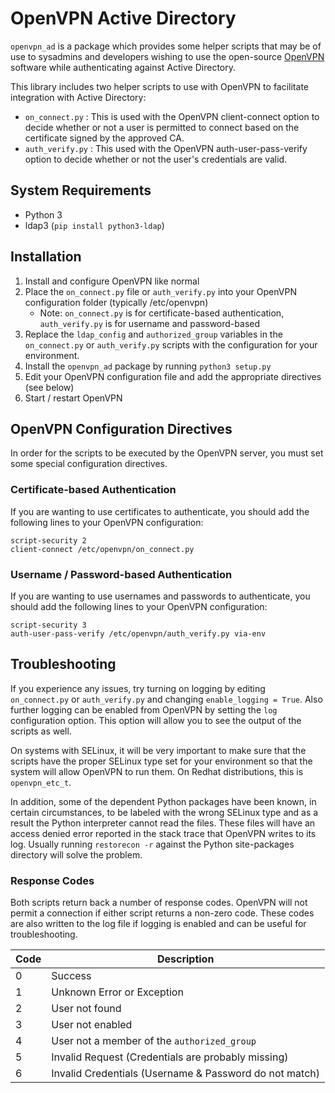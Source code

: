 OpenVPN Active Directory
================================

`openvpn_ad` is a package which provides some helper scripts
that may be of use to sysadmins and developers wishing to use the
open-source [OpenVPN](https://openvpn.net/index.php/open-source/downloads.html)
software while authenticating against Active Directory.

This library includes two helper scripts to use with OpenVPN to facilitate integration
with Active Directory:
* ``on_connect.py`` : This is used with the OpenVPN client-connect option to decide
whether or not a user is permitted to connect based on the certificate signed by
 the approved CA.
* ``auth_verify.py`` : This used with the OpenVPN auth-user-pass-verify option
to decide whether or not the user's credentials are valid.

System Requirements
------------------------
* Python 3
* ldap3 (`pip install python3-ldap`)

Installation
------------------------
1. Install and configure OpenVPN like normal
2. Place the `on_connect.py` file or `auth_verify.py` into your OpenVPN configuration folder (typically /etc/openvpn)
    * Note: `on_connect.py` is for certificate-based authentication, `auth_verify.py` is for username and password-based
3. Replace the `ldap_config` and `authorized_group` variables in the `on_connect.py` or `auth_verify.py` scripts with the configuration for your environment.
3. Install the ``openvpn_ad`` package by running `python3 setup.py`
4. Edit your OpenVPN configuration file and add the appropriate directives (see below)
5. Start / restart OpenVPN

OpenVPN Configuration Directives
-----------------------------------
In order for the scripts to be executed by the OpenVPN server, you must
set some special configuration directives.

### Certificate-based Authentication ###
If you are wanting to use certificates to authenticate, you should add
the following lines to your OpenVPN configuration:

```
script-security 2
client-connect /etc/openvpn/on_connect.py
```

### Username / Password-based Authentication ###
If you are wanting to use usernames and passwords to authenticate, you should
add the following lines to your OpenVPN configuration:

```
script-security 3
auth-user-pass-verify /etc/openvpn/auth_verify.py via-env
```

Troubleshooting
-------------------------------------
If you experience any issues, try turning on logging by editing `on_connect.py`
or `auth_verify.py` and changing `enable_logging = True`. Also further logging
can be enabled from OpenVPN by setting the `log` configuration option. This
option will allow you to see the output of the scripts as well.

On systems with SELinux, it will be very important to make sure that the scripts
have the proper SELinux type set for your environment so that the system
will allow OpenVPN to run them. On Redhat distributions, this is `openvpn_etc_t`.

In addition, some of the dependent Python packages have been known, in certain
circumstances, to be labeled with the wrong SELinux type and as a result the
Python interpreter cannot read the files. These files will have an access denied
error reported in the stack trace that OpenVPN writes to its log. Usually running
`restorecon -r` against the Python site-packages directory will solve the problem.

### Response Codes ###
Both scripts return back a number of response codes. OpenVPN will not permit a
connection if either script returns a non-zero code. These codes are also
written to the log file if logging is enabled and can be useful for
troubleshooting.

Code  | Description                                            |
------|--------------------------------------------------------|
0     | Success                                                |
1     | Unknown Error or Exception                             |
2     | User not found                                         |
3     | User not enabled                                       |
4     | User not a member of the `authorized_group`            |
5     | Invalid Request (Credentials are probably missing)     |
6     | Invalid Credentials (Username & Password do not match) |
